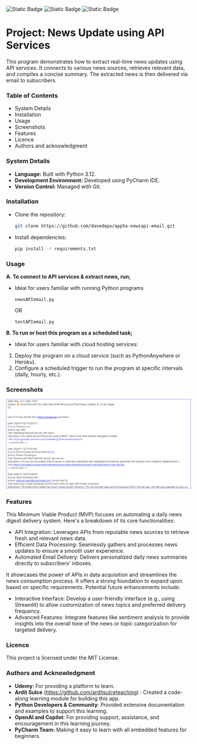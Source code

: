 ![Static Badge](https://img.shields.io/badge/Project_Status-Complete-brightgreen) ![Static Badge](https://img.shields.io/badge/Build-Passing-brightgreen) ![Static Badge](https://img.shields.io/badge/Open_to_Collaboration-Yes-orange)

<h1> Project: News Update using API Services </h1>

This program demonstrates how to extract real-time news updates using API services. 
It connects to various news sources, retrieves relevant data, and compiles a concise summary. 
The extracted news is then delivered via email to subscribers.

<h3> Table of Contents </h3>

- System Details
- Installation
- Usage
- Screenshots
- Features
- Licence
- Authors and acknowledgment

<h3> System Details </h3>

- **Language:** Built with Python 3.12.
- **Development Environment:** Developed using PyCharm IDE.
- **Version Control:** Managed with Git.

<h3> Installation </h3>

* Clone the repository:
    ```bash
    git clone https://github.com/davedepo/app5a-newsapi-email.git
    ```
* Install dependencies: 
    ```bash
    pip install -r requirements.txt
    ```

<h3> Usage </h3>
 
**A. To connect to API services & extract news, run;**

   - Ideal for users familiar with running Python programs
      ```
      newsAPIemail.py
      ```
     OR

      ```
      testAPIemail.py
      ```

**B. To run or host this program as a scheduled task;**

   - Ideal for users familiar with cloud hosting services:
   1. Deploy the program on a cloud service (such as PythonAnywhere or Heroku).
   2. Configure a scheduled trigger to run the program at specific intervals (daily, hourly, etc.).

<h3> Screenshots </h3>

   ![test API email](/app_screenprint/testAPIemail.png?raw=true "sample")

<h3> Features </h3>

This Minimum Viable Product (MVP) focuses on automating a daily news digest delivery system. Here's a breakdown of its core functionalities:

- API Integration: Leverages APIs from reputable news sources to retrieve fresh and relevant news data.
- Efficient Data Processing: Seamlessly gathers and processes news updates to ensure a smooth user experience.
- Automated Email Delivery: Delivers personalized daily news summaries directly to subscribers' inboxes.

It showcases the power of APIs in data acquisition and streamlines the news consumption process. It offers a strong foundation to expand upon based on specific requirements. Potential future enhancements include:

- Interactive Interface: Develop a user-friendly interface (e.g., using Streamlit) to allow customization of news topics and preferred delivery frequency.
- Advanced Features: Integrate features like sentiment analysis to provide insights into the overall tone of the news or topic categorization for targeted delivery.

<h3> Licence </h3>

This project is licensed under the MIT License.

<h3> Authors and Acknowledgment </h3>

- **Udemy**: For providing a platform to learn.
- **Ardit Sulce** (https://github.com/arditsulceteaching) : Created a code-along learning module for building this app.
- **Python Developers & Community**: Provided extensive documentation and examples to support this learning.
- **OpenAI and Copilot**: For providing support, assistance, and encouragement in this learning journey.
- **PyCharm Team:** Making it easy to learn with all embedded features for beginners.

